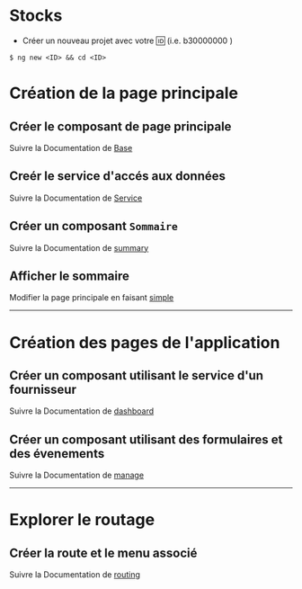# Stocks

* Créer un nouveau projet avec votre :id: (i.e. b30000000 )

 ``` 
 $ ng new <ID> && cd <ID>
 ```
# Création de la page principale

## Créer le composant de page principale

Suivre la Documentation de [Base](docs/base.md) 

## Creér le service d'accés aux données

Suivre la Documentation de [Service](docs/service.md) 

## Créer un composant `Sommaire`

Suivre la Documentation de [summary](docs/summary.md)

## Afficher le sommaire

Modifier la page principale en faisant [simple](docs/simple.md)

---

# Création des pages de l'application

## Créer un composant utilisant le service d'un fournisseur

Suivre la Documentation de [dashboard](docs/dashboard.md)

## Créer un composant utilisant des formulaires et des évenements

Suivre la Documentation de [manage](docs/manage.md)

---

# Explorer le routage

## Créer la route et le menu associé

Suivre la Documentation de [routing](docs/routing.md)

